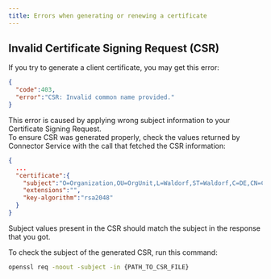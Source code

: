 ```yaml
---
title: Errors when generating or renewing a certificate
---
```


## Invalid Certificate Signing Request (CSR)

If you try to generate a client certificate, you may get this error:

```json
{
  "code":403,
  "error":"CSR: Invalid common name provided."
}
```

This error is caused by applying wrong subject information to your Certificate Signing Request.  
To ensure CSR was generated properly, check the values returned by Connector Service with the call that fetched the CSR information:

```json
{
  ...
  "certificate":{
    "subject":"O=Organization,OU=OrgUnit,L=Waldorf,ST=Waldorf,C=DE,CN=CNAME",
    "extensions":"",
    "key-algorithm":"rsa2048"
  }
}
```

Subject values present in the CSR should match the subject in the response that you got.

To check the subject of the generated CSR, run this command:

```bash
openssl req -noout -subject -in {PATH_TO_CSR_FILE}
```